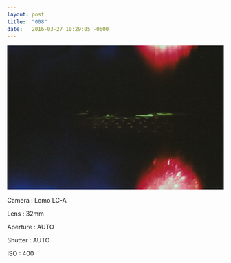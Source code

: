 ```yaml
---
layout: post
title:  "008"
date:   2016-03-27 10:29:05 -0600
---
```


![008](/photos/008.jpg)

Camera
: Lomo LC-A

Lens
: 32mm

Aperture
: AUTO

Shutter
: AUTO

ISO
: 400
